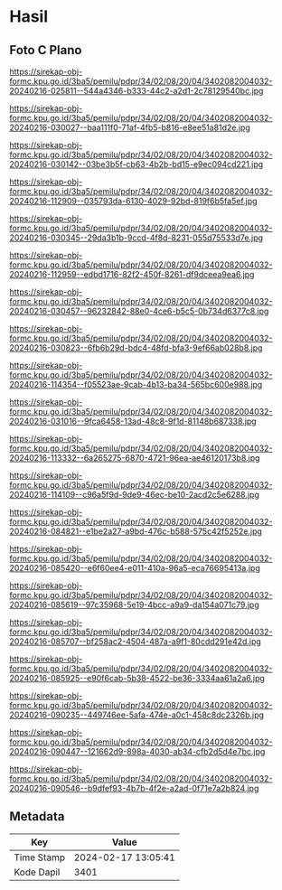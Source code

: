 # Hasil

## Foto C Plano

https://sirekap-obj-formc.kpu.go.id/3ba5/pemilu/pdpr/34/02/08/20/04/3402082004032-20240216-025811--544a4346-b333-44c2-a2d1-2c78129540bc.jpg

https://sirekap-obj-formc.kpu.go.id/3ba5/pemilu/pdpr/34/02/08/20/04/3402082004032-20240216-030027--baa111f0-71af-4fb5-b816-e8ee51a81d2e.jpg

https://sirekap-obj-formc.kpu.go.id/3ba5/pemilu/pdpr/34/02/08/20/04/3402082004032-20240216-030142--03be3b5f-cb63-4b2b-bd15-e9ec094cd221.jpg

https://sirekap-obj-formc.kpu.go.id/3ba5/pemilu/pdpr/34/02/08/20/04/3402082004032-20240216-112909--035793da-6130-4029-92bd-819f6b5fa5ef.jpg

https://sirekap-obj-formc.kpu.go.id/3ba5/pemilu/pdpr/34/02/08/20/04/3402082004032-20240216-030345--29da3b1b-9ccd-4f8d-8231-055d75533d7e.jpg

https://sirekap-obj-formc.kpu.go.id/3ba5/pemilu/pdpr/34/02/08/20/04/3402082004032-20240216-112959--edbd1716-82f2-450f-8261-df9dceea9ea6.jpg

https://sirekap-obj-formc.kpu.go.id/3ba5/pemilu/pdpr/34/02/08/20/04/3402082004032-20240216-030457--96232842-88e0-4ce6-b5c5-0b734d6377c8.jpg

https://sirekap-obj-formc.kpu.go.id/3ba5/pemilu/pdpr/34/02/08/20/04/3402082004032-20240216-030823--6fb6b29d-bdc4-48fd-bfa3-9ef66ab028b8.jpg

https://sirekap-obj-formc.kpu.go.id/3ba5/pemilu/pdpr/34/02/08/20/04/3402082004032-20240216-114354--f05523ae-9cab-4b13-ba34-565bc600e988.jpg

https://sirekap-obj-formc.kpu.go.id/3ba5/pemilu/pdpr/34/02/08/20/04/3402082004032-20240216-031016--9fca6458-13ad-48c8-9f1d-81148b687338.jpg

https://sirekap-obj-formc.kpu.go.id/3ba5/pemilu/pdpr/34/02/08/20/04/3402082004032-20240216-113332--6a265275-6870-4721-96ea-ae46120173b8.jpg

https://sirekap-obj-formc.kpu.go.id/3ba5/pemilu/pdpr/34/02/08/20/04/3402082004032-20240216-114109--c96a5f9d-9de9-46ec-be10-2acd2c5e6288.jpg

https://sirekap-obj-formc.kpu.go.id/3ba5/pemilu/pdpr/34/02/08/20/04/3402082004032-20240216-084821--e1be2a27-a9bd-476c-b588-575c42f5252e.jpg

https://sirekap-obj-formc.kpu.go.id/3ba5/pemilu/pdpr/34/02/08/20/04/3402082004032-20240216-085420--e6f60ee4-e011-410a-96a5-eca76695413a.jpg

https://sirekap-obj-formc.kpu.go.id/3ba5/pemilu/pdpr/34/02/08/20/04/3402082004032-20240216-085619--97c35968-5e19-4bcc-a9a9-da154a071c79.jpg

https://sirekap-obj-formc.kpu.go.id/3ba5/pemilu/pdpr/34/02/08/20/04/3402082004032-20240216-085707--bf258ac2-4504-487a-a9f1-80cdd291e42d.jpg

https://sirekap-obj-formc.kpu.go.id/3ba5/pemilu/pdpr/34/02/08/20/04/3402082004032-20240216-085925--e90f6cab-5b38-4522-be36-3334aa61a2a6.jpg

https://sirekap-obj-formc.kpu.go.id/3ba5/pemilu/pdpr/34/02/08/20/04/3402082004032-20240216-090235--449746ee-5afa-474e-a0c1-458c8dc2326b.jpg

https://sirekap-obj-formc.kpu.go.id/3ba5/pemilu/pdpr/34/02/08/20/04/3402082004032-20240216-090447--121662d9-898a-4030-ab34-cfb2d5d4e7bc.jpg

https://sirekap-obj-formc.kpu.go.id/3ba5/pemilu/pdpr/34/02/08/20/04/3402082004032-20240216-090546--b9dfef93-4b7b-4f2e-a2ad-0f71e7a2b824.jpg


## Metadata

| Key        | Value               |
| ---------- | ------------------- |
| Time Stamp | 2024-02-17 13:05:41 |
| Kode Dapil | 3401                |



